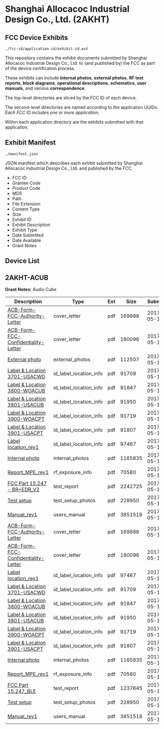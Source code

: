 # Shanghai Allocacoc Industrial Design Co., Ltd. (2AKHT)
## FCC Device Exhibits

```
./fcc-id/application-id/exhibit-id.ext
```

This repository contains the exhibit documents submitted by Shanghai Allocacoc Industrial Design Co., Ltd. to (and published by) the FCC as part of the device certification process.

These exhibits can include **internal photos**, **external photos**, **RF test reports**, **block diagrams**, **operational descriptions**, **schematics**, **user manuals**, and various **correspondence**.

The top-level directories are sliced by the FCC ID of each device.

The second-level directories are named according to the application UUIDs. *Each FCC ID includes one or more application.*

Within each application directory are the exhibits submitted with that application. 

## Exhibit Manifest

```
./manifest.json
```

JSON manifest which describes each exhibit submitted by Shanghai Allocacoc Industrial Design Co., Ltd. and published by the FCC.

- FCC ID
- Grantee Code
- Product Code
- MD5
- Path
- File Extension
- Content Type
- Size
- Exhibit ID
- Exhibit Description
- Exhibit Type
- Date Submitted
- Date Available
- Grant Notes

## Device List
## 2AKHT-ACUB
**Grant Notes:** Audio Cube

| Description | Type | Ext | Size | Submitted | Available |
| ----------- | ---- | --- | ---- | --------- | --------- |
| [ACB-Form-FCC-Authority-Letter](2AKHT-ACUB/7a5709e0f3ac3fca5f43364cdb46b4ae/3393833.pdf) | cover_letter | pdf | 169888 | 2017-05-17 | 2017-05-18 |
| [ACB-Form-FCC-Confidentiality-Letter](2AKHT-ACUB/7a5709e0f3ac3fca5f43364cdb46b4ae/3393834.pdf) | cover_letter | pdf | 180096 | 2017-05-17 | 2017-05-18 |
| [External photo](2AKHT-ACUB/7a5709e0f3ac3fca5f43364cdb46b4ae/3394024.pdf) | external_photos | pdf | 112507 | 2017-05-17 | 2017-05-18 |
| [Label & Location 3701-USACWD](2AKHT-ACUB/7a5709e0f3ac3fca5f43364cdb46b4ae/3393839.pdf) | id_label_location_info | pdf | 91709 | 2017-05-17 | 2017-05-18 |
| [Label & Location 3800-WOACUB](2AKHT-ACUB/7a5709e0f3ac3fca5f43364cdb46b4ae/3393840.pdf) | id_label_location_info | pdf | 91847 | 2017-05-17 | 2017-05-18 |
| [Label & Location 3801-USACUB](2AKHT-ACUB/7a5709e0f3ac3fca5f43364cdb46b4ae/3393841.pdf) | id_label_location_info | pdf | 91950 | 2017-05-17 | 2017-05-18 |
| [Label & Location 3900-WOACPT](2AKHT-ACUB/7a5709e0f3ac3fca5f43364cdb46b4ae/3393842.pdf) | id_label_location_info | pdf | 91719 | 2017-05-17 | 2017-05-18 |
| [Label & Location 3901-USACPT](2AKHT-ACUB/7a5709e0f3ac3fca5f43364cdb46b4ae/3393843.pdf) | id_label_location_info | pdf | 91807 | 2017-05-17 | 2017-05-18 |
| [Label location_rev1](2AKHT-ACUB/7a5709e0f3ac3fca5f43364cdb46b4ae/3393838.pdf) | id_label_location_info | pdf | 97467 | 2017-05-17 | 2017-05-18 |
| [Internal photo](2AKHT-ACUB/7a5709e0f3ac3fca5f43364cdb46b4ae/3393837.pdf) | internal_photos | pdf | 1165835 | 2017-05-17 | 2017-05-18 |
| [Report_MPE_rev1](2AKHT-ACUB/7a5709e0f3ac3fca5f43364cdb46b4ae/3393900.pdf) | rf_exposure_info | pdf | 70580 | 2017-05-17 | 2017-05-18 |
| [FCC Part 15.247 - BR+EDR_V2](2AKHT-ACUB/7a5709e0f3ac3fca5f43364cdb46b4ae/3394057.pdf) | test_report | pdf | 2242725 | 2017-05-17 | 2017-05-18 |
| [Test setup](2AKHT-ACUB/7a5709e0f3ac3fca5f43364cdb46b4ae/3393904.pdf) | test_setup_photos | pdf | 228950 | 2017-05-17 | 2017-05-18 |
| [Manual_rev1](2AKHT-ACUB/7a5709e0f3ac3fca5f43364cdb46b4ae/3393905.pdf) | users_manual | pdf | 3851518 | 2017-05-17 | 2017-05-18 |
| [ACB-Form-FCC-Authority-Letter](2AKHT-ACUB/0e8df06821586630c6d22bbcd96859d3/3393833.pdf) | cover_letter | pdf | 169888 | 2017-05-17 | 2017-05-18 |
| [ACB-Form-FCC-Confidentiality-Letter](2AKHT-ACUB/0e8df06821586630c6d22bbcd96859d3/3393834.pdf) | cover_letter | pdf | 180096 | 2017-05-17 | 2017-05-18 |
| [Label location_rev1](2AKHT-ACUB/0e8df06821586630c6d22bbcd96859d3/3393838.pdf) | id_label_location_info | pdf | 97467 | 2017-05-17 | 2017-05-18 |
| [Label & Location 3701-USACWD](2AKHT-ACUB/0e8df06821586630c6d22bbcd96859d3/3393839.pdf) | id_label_location_info | pdf | 91709 | 2017-05-17 | 2017-05-18 |
| [Label & Location 3800-WOACUB](2AKHT-ACUB/0e8df06821586630c6d22bbcd96859d3/3393840.pdf) | id_label_location_info | pdf | 91847 | 2017-05-17 | 2017-05-18 |
| [Label & Location 3801-USACUB](2AKHT-ACUB/0e8df06821586630c6d22bbcd96859d3/3393841.pdf) | id_label_location_info | pdf | 91950 | 2017-05-17 | 2017-05-18 |
| [Label & Location 3900-WOACPT](2AKHT-ACUB/0e8df06821586630c6d22bbcd96859d3/3393842.pdf) | id_label_location_info | pdf | 91719 | 2017-05-17 | 2017-05-18 |
| [Label & Location 3901-USACPT](2AKHT-ACUB/0e8df06821586630c6d22bbcd96859d3/3393843.pdf) | id_label_location_info | pdf | 91807 | 2017-05-17 | 2017-05-18 |
| [Internal photo](2AKHT-ACUB/0e8df06821586630c6d22bbcd96859d3/3393837.pdf) | internal_photos | pdf | 1165835 | 2017-05-17 | 2017-05-18 |
| [Report_MPE_rev1](2AKHT-ACUB/0e8df06821586630c6d22bbcd96859d3/3393900.pdf) | rf_exposure_info | pdf | 70580 | 2017-05-17 | 2017-05-18 |
| [FCC Part 15.247_BLE](2AKHT-ACUB/0e8df06821586630c6d22bbcd96859d3/3393903.pdf) | test_report | pdf | 1237645 | 2017-05-17 | 2017-05-18 |
| [Test setup](2AKHT-ACUB/0e8df06821586630c6d22bbcd96859d3/3393904.pdf) | test_setup_photos | pdf | 228950 | 2017-05-17 | 2017-05-18 |
| [Manual_rev1](2AKHT-ACUB/0e8df06821586630c6d22bbcd96859d3/3393905.pdf) | users_manual | pdf | 3851518 | 2017-05-17 | 2017-05-18 |
